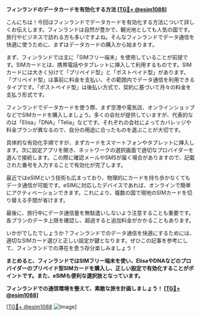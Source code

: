 **フィンランドのデータカードを有効化する方法 [[TG💪+ @esim1088](https://t.me/s/esim1088)]**

こんにちは！今回はフィンランドでデータカードを有効化する方法について詳しくお伝えします。フィンランドは自然が豊かで、観光地としても人気の国です。旅行やビジネスで訪れる方も多いですよね。そんなフィンランドでデータ通信を快適に使うために、まずはデータカードの購入から始まります。

まず、フィンランドでは主に「SIMフリー端末」を使用していることが前提です。SIMカードとは、携帯電話やタブレットに挿入して利用するものです。SIMカードには大きく分けて「プリペイド型」と「ポストペイド型」があります。「プリペイド型」は事前に料金を支払い、その範囲内でデータ通信を利用できるタイプです。「ポストペイド型」は後払い方式で、契約に基づいて月々の料金を支払う形式です。

フィンランドでデータカードを使う際、まず空港や電気店、オンラインショップなどでSIMカードを購入しましょう。多くの会社が提供していますが、代表的なのは「Elisa」「DNA」「Telia」などです。それぞれの会社によってカバレッジや料金プランが異なるので、自分の用途に合ったものを選ぶことが大切です。

具体的な有効化手順ですが、まずカードをスマートフォンやタブレットに挿入します。次に設定アプリを開き、ネットワークの選択画面で適切なプロバイダーを選んで接続します。この際に確認メールやSMSが届く場合がありますので、記載された番号を入力することで有効化が完了します。

最近ではeSIMという技術も広まっており、物理的にカードを持ち歩かなくてもデータ通信が可能です。eSIMに対応したデバイスであれば、オンラインで簡単にアクティベーションできます。これにより、複数の国で現地のSIMカードを切り替える手間が省けます。

最後に、旅行中にデータ通信量を無駄遣いしないよう注意することも重要です。各プランのデータ上限を確認し、超過すると追加料金がかかることもあります。

いかがでしたでしょうか？フィンランドでのデータ通信を快適にするためには、適切なSIMカード選びと正しい設定が鍵となります。ぜひこの記事を参考にして、フィンランドでの滞在を思う存分楽しみましょう！

**まとめると、フィンランドではSIMフリー端末を使い、ElisaやDNAなどのプロバイダーのプリペイド型SIMカードを購入し、正しい設定で有効化することがポイントです。また、eSIMも便利な選択肢となっています。**

**フィンランドでの通信環境を整えて、素敵な旅を計画しましょう！ [[TG💪+ @esim1088](https://t.me/s/esim1088)]**

[[TG💪+ @esim1088](https://t.me/s/esim1088) ![Image](https://i.postimg.cc/Y0z9fWf4/image.png)]